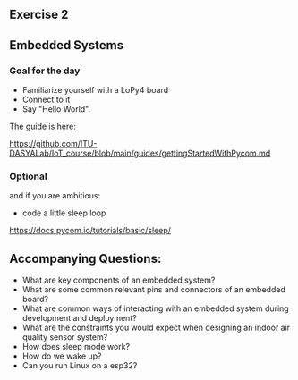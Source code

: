 ## Exercise 2
## Embedded Systems

### Goal for the day

  * Familiarize yourself with a LoPy4 board
  * Connect to it
  * Say "Hello World".

The guide is here:

https://github.com/ITU-DASYALab/IoT_course/blob/main/guides/gettingStartedWithPycom.md

### Optional

and if you are ambitious:

  * code a little sleep loop

https://docs.pycom.io/tutorials/basic/sleep/


## Accompanying Questions:

  * What are key components of an embedded system?
  * What are some common relevant pins and connectors of an embedded board?
  * What are common ways of interacting with an embedded system during development and deployment?
  * What are the constraints you would expect when designing an indoor air quality sensor system?
  * How does sleep mode work? 
  * How do we wake up?
  * Can you run Linux on a esp32?
